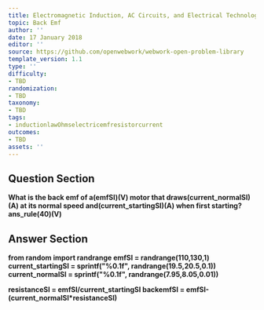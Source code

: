 ```yaml
---
title: Electromagnetic Induction, AC Circuits, and Electrical Technologies
topic: Back Emf
author: ''
date: 17 January 2018
editor: ''
source: https://github.com/openwebwork/webwork-open-problem-library
template_version: 1.1
type: ''
difficulty:
- TBD
randomization:
- TBD
taxonomy:
- TBD
tags:
- inductionlawOhmselectricemfresistorcurrent
outcomes:
- TBD
assets: ''
---
```


## Question Section 

<b>
What is the back emf of a(emfSI)(V) motor that draws(current_normalSI)(A) at its normal speed and(current_startingSI)(A) when first starting?
ans_rule(40)(V)



## Answer Section

from random import randrange
emfSI = randrange(110,130,1)
current_startingSI = sprintf("%0.1f", randrange(19.5,20.5,0.1))
current_normalSI = sprintf("%0.1f", randrange(7.95,8.05,0.01))

resistanceSI = emfSI/current_startingSI
backemfSI = emfSI-(current_normalSI*resistanceSI)